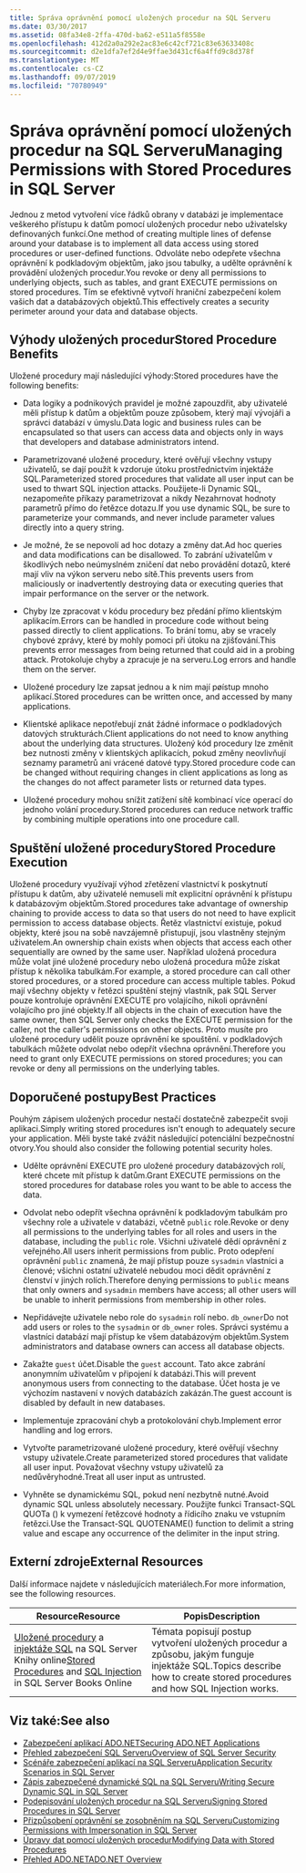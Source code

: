 ```yaml
---
title: Správa oprávnění pomocí uložených procedur na SQL Serveru
ms.date: 03/30/2017
ms.assetid: 08fa34e8-2ffa-470d-ba62-e511a5f8558e
ms.openlocfilehash: 412d2a0a292e2ac83e6c42cf721c83e63633408c
ms.sourcegitcommit: d2e1dfa7ef2d4e9ffae3d431cf6a4ffd9c8d378f
ms.translationtype: MT
ms.contentlocale: cs-CZ
ms.lasthandoff: 09/07/2019
ms.locfileid: "70780949"
---
```

# <a name="managing-permissions-with-stored-procedures-in-sql-server"></a><span data-ttu-id="5b989-102">Správa oprávnění pomocí uložených procedur na SQL Serveru</span><span class="sxs-lookup"><span data-stu-id="5b989-102">Managing Permissions with Stored Procedures in SQL Server</span></span>
<span data-ttu-id="5b989-103">Jednou z metod vytvoření více řádků obrany v databázi je implementace veškerého přístupu k datům pomocí uložených procedur nebo uživatelsky definovaných funkcí.</span><span class="sxs-lookup"><span data-stu-id="5b989-103">One method of creating multiple lines of defense around your database is to implement all data access using stored procedures or user-defined functions.</span></span> <span data-ttu-id="5b989-104">Odvoláte nebo odepřete všechna oprávnění k podkladovým objektům, jako jsou tabulky, a udělte oprávnění k provádění uložených procedur.</span><span class="sxs-lookup"><span data-stu-id="5b989-104">You revoke or deny all permissions to underlying objects, such as tables, and grant EXECUTE permissions on stored procedures.</span></span> <span data-ttu-id="5b989-105">Tím se efektivně vytvoří hraniční zabezpečení kolem vašich dat a databázových objektů.</span><span class="sxs-lookup"><span data-stu-id="5b989-105">This effectively creates a security perimeter around your data and database objects.</span></span>  
  
## <a name="stored-procedure-benefits"></a><span data-ttu-id="5b989-106">Výhody uložených procedur</span><span class="sxs-lookup"><span data-stu-id="5b989-106">Stored Procedure Benefits</span></span>  
 <span data-ttu-id="5b989-107">Uložené procedury mají následující výhody:</span><span class="sxs-lookup"><span data-stu-id="5b989-107">Stored procedures have the following benefits:</span></span>  
  
- <span data-ttu-id="5b989-108">Data logiky a podnikových pravidel je možné zapouzdřit, aby uživatelé měli přístup k datům a objektům pouze způsobem, který mají vývojáři a správci databází v úmyslu.</span><span class="sxs-lookup"><span data-stu-id="5b989-108">Data logic and business rules can be encapsulated so that users can access data and objects only in ways that developers and database administrators intend.</span></span>  
  
- <span data-ttu-id="5b989-109">Parametrizované uložené procedury, které ověřují všechny vstupy uživatelů, se dají použít k vzdoruje útoku prostřednictvím injektáže SQL.</span><span class="sxs-lookup"><span data-stu-id="5b989-109">Parameterized stored procedures that validate all user input can be used to thwart SQL injection attacks.</span></span> <span data-ttu-id="5b989-110">Použijete-li Dynamic SQL, nezapomeňte příkazy parametrizovat a nikdy Nezahrnovat hodnoty parametrů přímo do řetězce dotazu.</span><span class="sxs-lookup"><span data-stu-id="5b989-110">If you use dynamic SQL, be sure to parameterize your commands, and never include parameter values directly into a query string.</span></span>  
  
- <span data-ttu-id="5b989-111">Je možné, že se nepovolí ad hoc dotazy a změny dat.</span><span class="sxs-lookup"><span data-stu-id="5b989-111">Ad hoc queries and data modifications can be disallowed.</span></span> <span data-ttu-id="5b989-112">To zabrání uživatelům v škodlivých nebo neúmyslném zničení dat nebo provádění dotazů, které mají vliv na výkon serveru nebo sítě.</span><span class="sxs-lookup"><span data-stu-id="5b989-112">This prevents users from maliciously or inadvertently destroying data or executing queries that impair performance on the server or the network.</span></span>  
  
- <span data-ttu-id="5b989-113">Chyby lze zpracovat v kódu procedury bez předání přímo klientským aplikacím.</span><span class="sxs-lookup"><span data-stu-id="5b989-113">Errors can be handled in procedure code without being passed directly to client applications.</span></span> <span data-ttu-id="5b989-114">To brání tomu, aby se vracely chybové zprávy, které by mohly pomoci při útoku na zjišťování.</span><span class="sxs-lookup"><span data-stu-id="5b989-114">This prevents error messages from being returned that could aid in a probing attack.</span></span> <span data-ttu-id="5b989-115">Protokoluje chyby a zpracuje je na serveru.</span><span class="sxs-lookup"><span data-stu-id="5b989-115">Log errors and handle them on the server.</span></span>  
  
- <span data-ttu-id="5b989-116">Uložené procedury lze zapsat jednou a k nim mají pøístup mnoho aplikací.</span><span class="sxs-lookup"><span data-stu-id="5b989-116">Stored procedures can be written once, and accessed by many applications.</span></span>  
  
- <span data-ttu-id="5b989-117">Klientské aplikace nepotřebují znát žádné informace o podkladových datových strukturách.</span><span class="sxs-lookup"><span data-stu-id="5b989-117">Client applications do not need to know anything about the underlying data structures.</span></span> <span data-ttu-id="5b989-118">Uložený kód procedury lze změnit bez nutnosti změny v klientských aplikacích, pokud změny neovlivňují seznamy parametrů ani vrácené datové typy.</span><span class="sxs-lookup"><span data-stu-id="5b989-118">Stored procedure code can be changed without requiring changes in client applications as long as the changes do not affect parameter lists or returned data types.</span></span>  
  
- <span data-ttu-id="5b989-119">Uložené procedury mohou snížit zatížení sítě kombinací více operací do jednoho volání procedury.</span><span class="sxs-lookup"><span data-stu-id="5b989-119">Stored procedures can reduce network traffic by combining multiple operations into one procedure call.</span></span>  
  
## <a name="stored-procedure-execution"></a><span data-ttu-id="5b989-120">Spuštění uložené procedury</span><span class="sxs-lookup"><span data-stu-id="5b989-120">Stored Procedure Execution</span></span>  
 <span data-ttu-id="5b989-121">Uložené procedury využívají výhod zřetězení vlastnictví k poskytnutí přístupu k datům, aby uživatelé nemuseli mít explicitní oprávnění k přístupu k databázovým objektům.</span><span class="sxs-lookup"><span data-stu-id="5b989-121">Stored procedures take advantage of ownership chaining to provide access to data so that users do not need to have explicit permission to access database objects.</span></span> <span data-ttu-id="5b989-122">Řetěz vlastnictví existuje, pokud objekty, které jsou na sobě navzájemně přistupují, jsou vlastněny stejným uživatelem.</span><span class="sxs-lookup"><span data-stu-id="5b989-122">An ownership chain exists when objects that access each other sequentially are owned by the same user.</span></span> <span data-ttu-id="5b989-123">Například uložená procedura může volat jiné uložené procedury nebo uložená procedura může získat přístup k několika tabulkám.</span><span class="sxs-lookup"><span data-stu-id="5b989-123">For example, a stored procedure can call other stored procedures, or a stored procedure can access multiple tables.</span></span> <span data-ttu-id="5b989-124">Pokud mají všechny objekty v řetězci spuštění stejný vlastník, pak SQL Server pouze kontroluje oprávnění EXECUTE pro volajícího, nikoli oprávnění volajícího pro jiné objekty.</span><span class="sxs-lookup"><span data-stu-id="5b989-124">If all objects in the chain of execution have the same owner, then SQL Server only checks the EXECUTE permission for the caller, not the caller's permissions on other objects.</span></span> <span data-ttu-id="5b989-125">Proto musíte pro uložené procedury udělit pouze oprávnění ke spouštění. v podkladových tabulkách můžete odvolat nebo odepřít všechna oprávnění.</span><span class="sxs-lookup"><span data-stu-id="5b989-125">Therefore you need to grant only EXECUTE permissions on stored procedures; you can revoke or deny all permissions on the underlying tables.</span></span>  
  
## <a name="best-practices"></a><span data-ttu-id="5b989-126">Doporučené postupy</span><span class="sxs-lookup"><span data-stu-id="5b989-126">Best Practices</span></span>  
 <span data-ttu-id="5b989-127">Pouhým zápisem uložených procedur nestačí dostatečně zabezpečit svoji aplikaci.</span><span class="sxs-lookup"><span data-stu-id="5b989-127">Simply writing stored procedures isn't enough to adequately secure your application.</span></span> <span data-ttu-id="5b989-128">Měli byste také zvážit následující potenciální bezpečnostní otvory.</span><span class="sxs-lookup"><span data-stu-id="5b989-128">You should also consider the following potential security holes.</span></span>  
  
- <span data-ttu-id="5b989-129">Udělte oprávnění EXECUTE pro uložené procedury databázových rolí, které chcete mít přístup k datům.</span><span class="sxs-lookup"><span data-stu-id="5b989-129">Grant EXECUTE permissions on the stored procedures for database roles you want to be able to access the data.</span></span>  
  
- <span data-ttu-id="5b989-130">Odvolat nebo odepřít všechna oprávnění k podkladovým tabulkám pro všechny role a uživatele v databázi, včetně `public` role.</span><span class="sxs-lookup"><span data-stu-id="5b989-130">Revoke or deny all permissions to the underlying tables for all roles and users in the database, including the `public` role.</span></span> <span data-ttu-id="5b989-131">Všichni uživatelé dědí oprávnění z veřejného.</span><span class="sxs-lookup"><span data-stu-id="5b989-131">All users inherit permissions from public.</span></span> <span data-ttu-id="5b989-132">Proto odepření oprávnění `public` znamená, že mají přístup pouze `sysadmin` vlastníci a členové; všichni ostatní uživatelé nebudou moci dědit oprávnění z členství v jiných rolích.</span><span class="sxs-lookup"><span data-stu-id="5b989-132">Therefore denying permissions to `public` means that only owners and `sysadmin` members have access; all other users will be unable to inherit permissions from membership in other roles.</span></span>  
  
- <span data-ttu-id="5b989-133">Nepřidávejte uživatele nebo role do `sysadmin` rolí nebo. `db_owner`</span><span class="sxs-lookup"><span data-stu-id="5b989-133">Do not add users or roles to the `sysadmin` or `db_owner` roles.</span></span> <span data-ttu-id="5b989-134">Správci systému a vlastníci databází mají přístup ke všem databázovým objektům.</span><span class="sxs-lookup"><span data-stu-id="5b989-134">System administrators and database owners can access all database objects.</span></span>  
  
- <span data-ttu-id="5b989-135">Zakažte `guest` účet.</span><span class="sxs-lookup"><span data-stu-id="5b989-135">Disable the `guest` account.</span></span> <span data-ttu-id="5b989-136">Tato akce zabrání anonymním uživatelům v připojení k databázi.</span><span class="sxs-lookup"><span data-stu-id="5b989-136">This will prevent anonymous users from connecting to the database.</span></span> <span data-ttu-id="5b989-137">Účet hosta je ve výchozím nastavení v nových databázích zakázán.</span><span class="sxs-lookup"><span data-stu-id="5b989-137">The guest account is disabled by default in new databases.</span></span>  
  
- <span data-ttu-id="5b989-138">Implementuje zpracování chyb a protokolování chyb.</span><span class="sxs-lookup"><span data-stu-id="5b989-138">Implement error handling and log errors.</span></span>  
  
- <span data-ttu-id="5b989-139">Vytvořte parametrizované uložené procedury, které ověřují všechny vstupy uživatele.</span><span class="sxs-lookup"><span data-stu-id="5b989-139">Create parameterized stored procedures that validate all user input.</span></span> <span data-ttu-id="5b989-140">Považovat všechny vstupy uživatelů za nedůvěryhodné.</span><span class="sxs-lookup"><span data-stu-id="5b989-140">Treat all user input as untrusted.</span></span>  
  
- <span data-ttu-id="5b989-141">Vyhněte se dynamickému SQL, pokud není nezbytně nutné.</span><span class="sxs-lookup"><span data-stu-id="5b989-141">Avoid dynamic SQL unless absolutely necessary.</span></span> <span data-ttu-id="5b989-142">Použijte funkci Transact-SQL QUOTa () k vymezení řetězcové hodnoty a řídicího znaku ve vstupním řetězci.</span><span class="sxs-lookup"><span data-stu-id="5b989-142">Use the Transact-SQL QUOTENAME() function to delimit a string value and escape any occurrence of the delimiter in the input string.</span></span>  
  
## <a name="external-resources"></a><span data-ttu-id="5b989-143">Externí zdroje</span><span class="sxs-lookup"><span data-stu-id="5b989-143">External Resources</span></span>  
 <span data-ttu-id="5b989-144">Další informace najdete v následujících materiálech.</span><span class="sxs-lookup"><span data-stu-id="5b989-144">For more information, see the following resources.</span></span>  
  
|<span data-ttu-id="5b989-145">Resource</span><span class="sxs-lookup"><span data-stu-id="5b989-145">Resource</span></span>|<span data-ttu-id="5b989-146">Popis</span><span class="sxs-lookup"><span data-stu-id="5b989-146">Description</span></span>|  
|--------------|-----------------|  
|<span data-ttu-id="5b989-147">[Uložené procedury](/sql/relational-databases/stored-procedures/stored-procedures-database-engine) a [injektáže SQL](https://go.microsoft.com/fwlink/?LinkId=98234) na SQL Server Knihy online</span><span class="sxs-lookup"><span data-stu-id="5b989-147">[Stored Procedures](/sql/relational-databases/stored-procedures/stored-procedures-database-engine) and [SQL Injection](https://go.microsoft.com/fwlink/?LinkId=98234) in SQL Server Books Online</span></span>|<span data-ttu-id="5b989-148">Témata popisují postup vytvoření uložených procedur a způsobu, jakým funguje injektáže SQL.</span><span class="sxs-lookup"><span data-stu-id="5b989-148">Topics describe how to create stored procedures and how SQL Injection works.</span></span>|  
  
## <a name="see-also"></a><span data-ttu-id="5b989-149">Viz také:</span><span class="sxs-lookup"><span data-stu-id="5b989-149">See also</span></span>

- [<span data-ttu-id="5b989-150">Zabezpečení aplikací ADO.NET</span><span class="sxs-lookup"><span data-stu-id="5b989-150">Securing ADO.NET Applications</span></span>](../securing-ado-net-applications.md)
- [<span data-ttu-id="5b989-151">Přehled zabezpečení SQL Serveru</span><span class="sxs-lookup"><span data-stu-id="5b989-151">Overview of SQL Server Security</span></span>](overview-of-sql-server-security.md)
- [<span data-ttu-id="5b989-152">Scénáře zabezpečení aplikací na SQL Serveru</span><span class="sxs-lookup"><span data-stu-id="5b989-152">Application Security Scenarios in SQL Server</span></span>](application-security-scenarios-in-sql-server.md)
- [<span data-ttu-id="5b989-153">Zápis zabezpečené dynamické SQL na SQL Serveru</span><span class="sxs-lookup"><span data-stu-id="5b989-153">Writing Secure Dynamic SQL in SQL Server</span></span>](writing-secure-dynamic-sql-in-sql-server.md)
- [<span data-ttu-id="5b989-154">Podepisování uložených procedur na SQL Serveru</span><span class="sxs-lookup"><span data-stu-id="5b989-154">Signing Stored Procedures in SQL Server</span></span>](signing-stored-procedures-in-sql-server.md)
- [<span data-ttu-id="5b989-155">Přizpůsobení oprávnění se zosobněním na SQL Serveru</span><span class="sxs-lookup"><span data-stu-id="5b989-155">Customizing Permissions with Impersonation in SQL Server</span></span>](customizing-permissions-with-impersonation-in-sql-server.md)
- [<span data-ttu-id="5b989-156">Úpravy dat pomocí uložených procedur</span><span class="sxs-lookup"><span data-stu-id="5b989-156">Modifying Data with Stored Procedures</span></span>](../modifying-data-with-stored-procedures.md)
- [<span data-ttu-id="5b989-157">Přehled ADO.NET</span><span class="sxs-lookup"><span data-stu-id="5b989-157">ADO.NET Overview</span></span>](../ado-net-overview.md)
